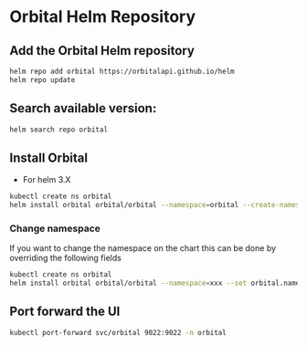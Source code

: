 # Orbital Helm Repository

## Add the Orbital Helm repository

```sh
helm repo add orbital https://orbitalapi.github.io/helm
helm repo update
```

## Search available version:

```bash
helm search repo orbital
```

## Install Orbital

- For helm 3.X

```bash
kubectl create ns orbital
helm install orbital orbital/orbital --namespace=orbital --create-namespace
```
### Change namespace
If you want to change the namespace on the chart this can be done by overriding the following fields
```bash
kubectl create ns orbital
helm install orbital orbital/orbital --namespace=xxx --set orbital.namespace=xxx --set schema.namespace=xxx
```

## Port forward the UI
```bash
kubectl port-forward svc/orbital 9022:9022 -n orbital
```
